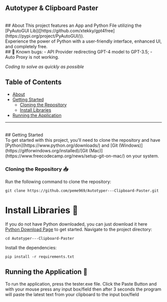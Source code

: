 ## Autotyper & Clipboard Paster

<br>
## About
This project features an App and Python File utilizing the [PyAutoGUI Lib]([https://github.com/xtekky/gpt4free](https://pypi.org/project/PyAutoGUI/)). <br>
Experience the power of Python with a user-friendly interface, enhanced UI, and completely free.

<br>
## 🚧 Known bugs:
- API Provider redirecting GPT-4 model to GPT-3.5;
- Auto Proxy is not working.

_Coding to solve as quickly as possible_

 ## Table of Contents  
- [About](#about)  
- [Getting Started](#getting-started)  
  - [Cloning the Repository](#cloning-the-repository-inbox_tray)  
  - [Install Libraries](#install-libraries-wrench)  
- [Running the Application](#running-the-application-rocket)  

<hr>
<br>
## Getting Started
<br>
To get started with this project, you'll need to clone the repository and have [Python](https://www.python.org/downloads/) and [Git (Windows)](https://gitforwindows.org/installed)/[Git (Mac)](https://www.freecodecamp.org/news/setup-git-on-mac/) on your system.  

### Cloning the Repository :inbox_tray:
Run the following command to clone the repository:  

```
git clone https://github.com/peme969/Autotyper---Clipboard-Paster.git
```
# Install Libraries 🔧
If you do not have Python downloaded, you can just download it here [Python Download Page](https://www.python.org/downloads/) to get started.
Navigate to the project directory:
```
cd Autotyper---Clipboard-Paster
```
Install the dependencies:
```
pip install -r requirements.txt
```
## Running the Application :rocket:
To run the application, press the tester.exe file.
Click the Paste Button and with your mouse press any input box/field then after 3 seconds the program will paste the latest text from your clipboard to the input box/field

